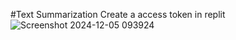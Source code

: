 #Text Summarization
Create a access token in replit
![Screenshot 2024-12-05 093924](https://github.com/user-attachments/assets/1eeab99c-0d2f-456e-a295-746427a93965)
